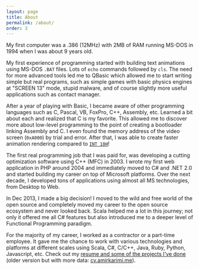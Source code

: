 ```yaml
---
layout: page
title: About
permalink: /about/
order: 3
---
```


My first computer was a .386 (12MHz) with 2MB of RAM running MS-DOS in 1994 when I was about 9 years old.

My first experience of programming started with building text animations using MS-DOS `.BAT` files. Lots of `echo` commands followed by `cls`. The need for more advanced tools led me to QBasic which allowed me to start writing simple but real programs, such as simple games with basic physics engines at "SCREEN 13" mode, stupid malware, and of course slightly more useful applications such as contact manager.

After a year of playing with Basic, I became aware of other programming languages such as C, Pascal, VB, FoxPro, C++, Assembly, etc. Learned a bit about each and realized that C is my favorite. This allowed me to discover more about low-level programming to the point of creating a bootloader linking Assembly and C. I even found the memory address of the video screen (`0xA000`) by trial and error. After that, I was able to create faster animation rendering compared to [`INT 10H`](https://en.wikipedia.org/wiki/INT_10H)!

The first real programming job that I was paid for, was developing a cutting optimization software using C++ (MFC) in 2003. I wrote my first web application in PHP around 2004 and immediately moved to C# and .NET 2.0 and started building my career on top of Microsoft platforms. Over the next decade, I developed tons of applications using almost all MS technologies, from Desktop to Web.

In Dec 2013, I made a big decision! I moved to the wild and free world of the open source and completely moved my career to the open source ecosystem and never looked back. Scala helped me a lot in this journey; not only it offered me all C# features but also introduced me to a deeper level of Functional Programming paradigm.

For the majority of my career, I worked as a contractor or a part-time employee. It gave me the chance to work with various technologies and platforms at different scales using Scala, C#, C/C++, Java, Ruby, Python, Javascript, etc. Check out my [resume and some of the projects I've done](../cv.pdf) (older version but with more data: [cv.amirkarimi.me](http://cv.amirkarimi.me/)).
